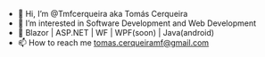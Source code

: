 - 👋 Hi, I’m @Tmfcerqueira aka Tomás Cerqueira
- 👀 I’m interested in Software Development and Web Development
- 🌱 Blazor | ASP.NET | WF | WPF(soon) | Java(android)
- 📫 How to reach me tomas.cerqueiramf@gmail.com


